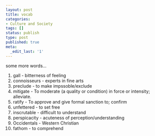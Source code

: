 ```yaml
---
layout: post
title: vocab
categories:
- Culture and Society
tags: []
status: publish
type: post
published: true
meta:
  _edit_last: '1'
---
```

some more words...

1. gall - bitterness of feeling
2. connoisseurs - experts in fine arts
3. preclude - to make impssoble/exclude
4. mitigate - To moderate (a quality or condition) in force or intensity; alleviate.
5. ratify - To approve and give formal sanction to; confirm
6. unfettered - to set free
7. inscrutable - difficult to understand
8. perspicacity - acuteness of perception/understanding
9. Occidentals - Western Christian 
10. fathom - to comprehend
